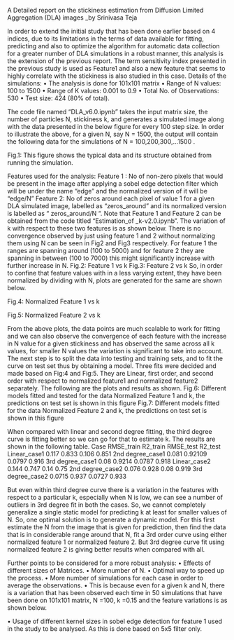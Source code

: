A Detailed report on the stickiness estimation from Diffusion Limited Aggregation (DLA) images
_by Srinivasa Teja

In order to extend the initial study that has been done earlier based on 4 indices, due to its limitations in the terms of data available for fitting, predicting and also to optimize the algorithm for automatic data collection for a greater number of DLA simulations in a robust manner, this analysis is the extension of the previous report.
The term sensitivity index presented in the previous study is used as Feature1 and also a new feature that seems to highly correlate with the stickiness is also studied in this case.
Details of the simulations:
•	The analysis is done for 101x101 matrix
•	Range of N values: 100 to 1500
•	Range of K values: 0.001 to 0.9
•	Total No. of Observations: 530
•	Test size: 424 (80% of total).

The code file named “DLA_v6.0.ipynb” takes the input matrix size, the number of particles N, stickiness k, and generates a simulated image along with the data presented in the below figure for every 100 step size.
In order to illustrate the above, for a given N, say N = 1500, the output will contain the following data for the simulations of N = 100,200,300,…1500 .

	
Fig.1: This figure shows the typical data and its structure obtained from running the simulation.

Features used for the analysis:
Feature 1 : No of non-zero pixels that would be present in the image after applying a sobel edge detection filter which will be under the name “edge” and the normalized version of it will be “edge/N”
Feature 2: No of zeros around each pixel of value 1 for a given DLA simulated image, labelled as “zeros_around” and its normalized version is labelled as “ zeros_around/N “.
Note that Feature 1 and Feature 2 can be obtained from the code titled “Estimation_of _k-v2.0.ipynb”. The variation of k with respect to these two features is as shown below.
There is no convergence observed by just using feature 1 and 2 without normalizing them using N can be seen in Fig2 and Fig3 respectively. For feature 1 the ranges are spanning around (100 to 5000) and for feature 2 they are spanning in between (100 to 7000) this might significantly increase with further increase in N.
Fig.2: Feature 1 vs k
Fig.3: Feature 2 vs k
So, in order to confine that feature values with in a less varying extent, they have been normalized by dividing with N, plots are generated for the same are shown below.

Fig.4: Normalized Feature 1 vs k











Fig.5: Normalized Feature 2 vs k

From the above plots, the data points are much scalable to work for fitting and we can also observe the convergence of each feature with the increase in N value for a given stickiness and has observed the same across all k values, for smaller N values the variation is significant to take into account.
The next step is to split the data into testing and training sets, and to fit the curve on test set thus by obtaining a model. Three fits were decided and made based on Fig:4 and Fig:5. They are Linear, first order, and second order with respect to normalized feature1 and normalized feature2 separately.
The following are the plots and results as shown.
Fig.6: Different models fitted and tested for the data Normalized Feature 1 and k, the predictions on test set is shown in this figure
Fig.7: Different models fitted for the data Normalized Feature 2 and k, the predictions on test set is shown in this figure

When compared with linear and second degree fitting, the third degree curve is fitting better so we can go for that to estimate k. 
The results are shown in the following table.
Case	RMSE_train	R2_train	RMSE_test	R2_test
Linear_case1	0.117	0.833	0.106	0.851
2nd degree_case1	0.081	0.92109	0.0797	0.916
3rd degree_case1	0.08	0.9214	0.0787	0.918
Linear_case2	0.144	0.747	0.14	0.75
2nd degree_case2	0.076	0.928	0.08	0.919
3rd degree_case2	0.0715	0.937	0.0727	0.933

But even within third degree curve there is a variation in the features with respect to a particular k, especially when N is low, we can see a number of outliers in 3rd degree fit in both the cases.
So, we cannot completely generalize a single static model for predicting k at least for smaller values of N. So, one optimal solution is to generate a dynamic model. For this first estimate the N from the image that is given for prediction, then find the data that is in considerable range around that N, fit a 3rd order curve using either normalized feature 1 or normalized feature 2. But 3rd degree curve fit using normalized feature 2 is giving better results when compared with all.

Further points to be considered for a more robust analysis:
•	Effects of different sizes of Matrices.
•	More number of N.
•	Optimal way to speed up the process.
•	More number of simulations for each case in order to average the observations.
•	This is because even for a given k and N, there is a variation that has been observed each time in 50 simulations that have been done on 101x101 matrix, N =100, k =0.15 and the feature variations is as shown below.



•	Usage of different kernel sizes in sobel edge detection for feature 1 used in the study to be analysed. As this is done based on 5x5 filter only.
